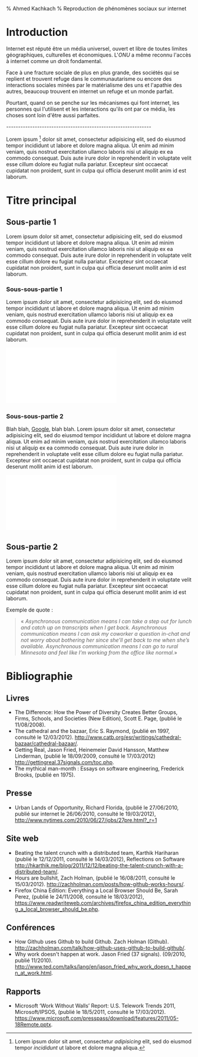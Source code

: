 % Ahmed Kachkach
% Reproduction de phénomènes sociaux sur internet


# Introduction
Internet est réputé être un média universel, ouvert et libre de toutes limites
géographiques, culturelles et économiques. L'_ONU_ a même reconnu l'accès à internet
comme un droit fondamental.

Face à une fracture sociale de plus en plus grande, des sociétés qui se replient et
trouvent refuge dans le communautarisme ou encore des interactions sociales minées
par le matérialisme des uns et l'apathie des autres, beaucoup trouvent en internet
un refuge et un monde parfait.

Pourtant, quand on se penche sur les mécanismes qui font internet, les personnes qui
l'utilisent et les interactions qu'ils ont par ce média, les choses sont loin d'être
aussi parfaites.

*-------------------------------------------------------------*

Lorem ipsum [^lorem] dolor sit amet, consectetur adipisicing elit, sed do eiusmod
tempor incididunt ut labore et dolore magna aliqua. Ut enim ad minim veniam,
quis nostrud exercitation ullamco laboris nisi ut aliquip ex ea commodo
consequat. Duis aute irure dolor in reprehenderit in voluptate velit esse
cillum dolore eu fugiat nulla pariatur. Excepteur sint occaecat cupidatat non
proident, sunt in culpa qui officia deserunt mollit anim id est laborum.


[^lorem]: Lorem ipsum dolor sit amet, consectetur _adipisicing_ elit, sed do eiusmod
tempor *incididunt* ut labore et dolore magna aliqua.

# Titre principal

## Sous-partie 1

Lorem ipsum dolor sit amet, consectetur adipisicing elit, sed do eiusmod
tempor incididunt ut labore et dolore magna aliqua. Ut enim ad minim veniam,
quis nostrud exercitation ullamco laboris nisi ut aliquip ex ea commodo
consequat. Duis aute irure dolor in reprehenderit in voluptate velit esse
cillum dolore eu fugiat nulla pariatur. Excepteur sint occaecat cupidatat non
proident, sunt in culpa qui officia deserunt mollit anim id est laborum.

### Sous-sous-partie 1

Lorem ipsum dolor sit amet, consectetur adipisicing elit, sed do eiusmod
tempor incididunt ut labore et dolore magna aliqua. Ut enim ad minim veniam,
quis nostrud exercitation ullamco laboris nisi ut aliquip ex ea commodo
consequat. Duis aute irure dolor in reprehenderit in voluptate velit esse
cillum dolore eu fugiat nulla pariatur. Excepteur sint occaecat cupidatat non
proident, sunt in culpa qui officia deserunt mollit anim id est laborum.

![Exemple d'image vectorielle](images/centralise.pdf)

### Sous-sous-partie 2

Blah blah, [Google](http://www.google.com/), blah blah.
Lorem ipsum dolor sit amet, consectetur adipisicing elit, sed do eiusmod
tempor incididunt ut labore et dolore magna aliqua. Ut enim ad minim veniam,
quis nostrud exercitation ullamco laboris nisi ut aliquip ex ea commodo
consequat. Duis aute irure dolor in reprehenderit in voluptate velit esse
cillum dolore eu fugiat nulla pariatur. Excepteur sint occaecat cupidatat non
proident, sunt in culpa qui officia deserunt mollit anim id est laborum.

![Exemple d'image vectorielle](images/centralise.pdf)

## Sous-partie 2

Lorem ipsum dolor sit amet, consectetur adipisicing elit, sed do eiusmod
tempor incididunt ut labore et dolore magna aliqua. Ut enim ad minim veniam,
quis nostrud exercitation ullamco laboris nisi ut aliquip ex ea commodo
consequat. Duis aute irure dolor in reprehenderit in voluptate velit esse
cillum dolore eu fugiat nulla pariatur. Excepteur sint occaecat cupidatat non
proident, sunt in culpa qui officia deserunt mollit anim id est laborum.

Exemple de quote :

> « _Asynchronous communication means I can take a step out for lunch and catch up
> on transcripts when I get back. Asynchronous communication means I can ask my
> coworker a question in-chat and not worry about bothering her since she’ll get
> back to me when she’s available. Asynchronous communication means I can go to
> rural Minnesota and feel like I’m working from the office like normal._»


# Bibliographie

## Livres

- The Difference: How the Power of Diversity Creates Better Groups, Firms,
Schools, and Societies (New Edition), Scott E. Page, (publié le 11/08/2008).
- The cathedral and the bazaar, Eric S. Raymond, (publié en 1997, consulté le
12/03/2012). <http://www.catb.org/esr/writings/cathedral-bazaar/cathedral-bazaar/>.
- Getting Real, Jason Fried, Heinemeier David Hansson, Matthew Linderman, (publié le 18/09/2009, consulté le 17/03/2012) <http://gettingreal.37signals.com/toc.php>.
- The mythical man-month : Essays on software engineering, Frederick Brooks,
(publié en 1975).

## Presse
- Urban Lands of Opportunity, Richard Florida, (publié le 27/06/2010, publié sur
  internet le 26/06/2010, consulté le 19/03/2012), <http://www.nytimes.com/2010/06/27/jobs/27pre.html?_r=1>

## Site web

- Beating the talent crunch with a distributed team, Karthik Hariharan (publié
le 12/12/2011, consulté le 14/03/2012), Reflections on Software
<http://hkarthik.me/blog/2011/12/12/beating-the-talent-crunch-with-a-distributed-team/>.
- Hours are bullshit, Zach Holman, (publié le 16/08/2011, consulté le
15/03/2012). <http://zachholman.com/posts/how-github-works-hours/>.
- Firefox China Edition: Everything a Local Browser Should Be, Sarah Perez,
  (publié le 24/11/2008, consulté le 18/03/2012), <https://www.readwriteweb.com/archives/firefox_china_edition_everything_a_local_browser_should_be.php>.

## Conférences

- How Github uses Github to build Github. Zach Holman (Github).
<http://zachholman.com/talk/how-github-uses-github-to-build-github/>.
- Why work doesn't happen at work. Jason Fried (37 signals). (09/2010, publié
  11/2010).
  <http://www.ted.com/talks/lang/en/jason_fried_why_work_doesn_t_happen_at_work.html>.

## Rapports

- Microsoft ‘Work Without Walls’ Report: U.S. Telework Trends 2011,
  Microsoft/IPSOS, (publié le 18/5/2011, consulté le 17/03/2012).
  <https://www.microsoft.com/presspass/download/features/2011/05-18Remote.pptx>.

